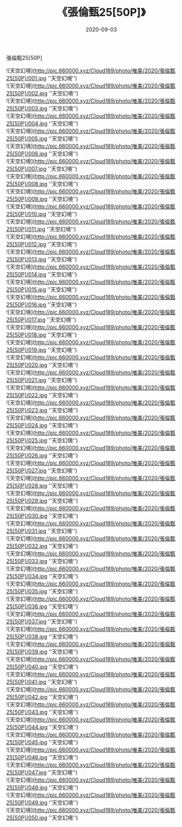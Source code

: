 ﻿---
layout: post
title:  《張倫甄25[50P]》
date:   2020-09-03
img: http://pic.660000.xyz/Cloud189/photo/唯美/2020/張倫甄25[50P]/000.jpg
categories: [美女, 清纯, 唯美]
---

張倫甄25[50P]



![天空幻境](http://pic.660000.xyz/Cloud189/photo/唯美/2020/張倫甄25[50P]/001.jpg ''天空幻境'') <br>
![天空幻境](http://pic.660000.xyz/Cloud189/photo/唯美/2020/張倫甄25[50P]/002.jpg ''天空幻境'') <br>
![天空幻境](http://pic.660000.xyz/Cloud189/photo/唯美/2020/張倫甄25[50P]/003.jpg ''天空幻境'') <br>
![天空幻境](http://pic.660000.xyz/Cloud189/photo/唯美/2020/張倫甄25[50P]/004.jpg ''天空幻境'') <br>
![天空幻境](http://pic.660000.xyz/Cloud189/photo/唯美/2020/張倫甄25[50P]/005.jpg ''天空幻境'') <br>
![天空幻境](http://pic.660000.xyz/Cloud189/photo/唯美/2020/張倫甄25[50P]/006.jpg ''天空幻境'') <br>
![天空幻境](http://pic.660000.xyz/Cloud189/photo/唯美/2020/張倫甄25[50P]/007.jpg ''天空幻境'') <br>
![天空幻境](http://pic.660000.xyz/Cloud189/photo/唯美/2020/張倫甄25[50P]/008.jpg ''天空幻境'') <br>
![天空幻境](http://pic.660000.xyz/Cloud189/photo/唯美/2020/張倫甄25[50P]/009.jpg ''天空幻境'') <br>
![天空幻境](http://pic.660000.xyz/Cloud189/photo/唯美/2020/張倫甄25[50P]/010.jpg ''天空幻境'') <br>
![天空幻境](http://pic.660000.xyz/Cloud189/photo/唯美/2020/張倫甄25[50P]/011.jpg ''天空幻境'') <br>
![天空幻境](http://pic.660000.xyz/Cloud189/photo/唯美/2020/張倫甄25[50P]/012.jpg ''天空幻境'') <br>
![天空幻境](http://pic.660000.xyz/Cloud189/photo/唯美/2020/張倫甄25[50P]/013.jpg ''天空幻境'') <br>
![天空幻境](http://pic.660000.xyz/Cloud189/photo/唯美/2020/張倫甄25[50P]/014.jpg ''天空幻境'') <br>
![天空幻境](http://pic.660000.xyz/Cloud189/photo/唯美/2020/張倫甄25[50P]/015.jpg ''天空幻境'') <br>
![天空幻境](http://pic.660000.xyz/Cloud189/photo/唯美/2020/張倫甄25[50P]/016.jpg ''天空幻境'') <br>
![天空幻境](http://pic.660000.xyz/Cloud189/photo/唯美/2020/張倫甄25[50P]/017.jpg ''天空幻境'') <br>
![天空幻境](http://pic.660000.xyz/Cloud189/photo/唯美/2020/張倫甄25[50P]/018.jpg ''天空幻境'') <br>
![天空幻境](http://pic.660000.xyz/Cloud189/photo/唯美/2020/張倫甄25[50P]/019.jpg ''天空幻境'') <br>
![天空幻境](http://pic.660000.xyz/Cloud189/photo/唯美/2020/張倫甄25[50P]/020.jpg ''天空幻境'') <br>
![天空幻境](http://pic.660000.xyz/Cloud189/photo/唯美/2020/張倫甄25[50P]/021.jpg ''天空幻境'') <br>
![天空幻境](http://pic.660000.xyz/Cloud189/photo/唯美/2020/張倫甄25[50P]/022.jpg ''天空幻境'') <br>
![天空幻境](http://pic.660000.xyz/Cloud189/photo/唯美/2020/張倫甄25[50P]/023.jpg ''天空幻境'') <br>
![天空幻境](http://pic.660000.xyz/Cloud189/photo/唯美/2020/張倫甄25[50P]/024.jpg ''天空幻境'') <br>
![天空幻境](http://pic.660000.xyz/Cloud189/photo/唯美/2020/張倫甄25[50P]/025.jpg ''天空幻境'') <br>
![天空幻境](http://pic.660000.xyz/Cloud189/photo/唯美/2020/張倫甄25[50P]/026.jpg ''天空幻境'') <br>
![天空幻境](http://pic.660000.xyz/Cloud189/photo/唯美/2020/張倫甄25[50P]/027.jpg ''天空幻境'') <br>
![天空幻境](http://pic.660000.xyz/Cloud189/photo/唯美/2020/張倫甄25[50P]/028.jpg ''天空幻境'') <br>
![天空幻境](http://pic.660000.xyz/Cloud189/photo/唯美/2020/張倫甄25[50P]/029.jpg ''天空幻境'') <br>
![天空幻境](http://pic.660000.xyz/Cloud189/photo/唯美/2020/張倫甄25[50P]/030.jpg ''天空幻境'') <br>
![天空幻境](http://pic.660000.xyz/Cloud189/photo/唯美/2020/張倫甄25[50P]/031.jpg ''天空幻境'') <br>
![天空幻境](http://pic.660000.xyz/Cloud189/photo/唯美/2020/張倫甄25[50P]/032.jpg ''天空幻境'') <br>
![天空幻境](http://pic.660000.xyz/Cloud189/photo/唯美/2020/張倫甄25[50P]/033.jpg ''天空幻境'') <br>
![天空幻境](http://pic.660000.xyz/Cloud189/photo/唯美/2020/張倫甄25[50P]/034.jpg ''天空幻境'') <br>
![天空幻境](http://pic.660000.xyz/Cloud189/photo/唯美/2020/張倫甄25[50P]/035.jpg ''天空幻境'') <br>
![天空幻境](http://pic.660000.xyz/Cloud189/photo/唯美/2020/張倫甄25[50P]/036.jpg ''天空幻境'') <br>
![天空幻境](http://pic.660000.xyz/Cloud189/photo/唯美/2020/張倫甄25[50P]/037.jpg ''天空幻境'') <br>
![天空幻境](http://pic.660000.xyz/Cloud189/photo/唯美/2020/張倫甄25[50P]/038.jpg ''天空幻境'') <br>
![天空幻境](http://pic.660000.xyz/Cloud189/photo/唯美/2020/張倫甄25[50P]/039.jpg ''天空幻境'') <br>
![天空幻境](http://pic.660000.xyz/Cloud189/photo/唯美/2020/張倫甄25[50P]/040.jpg ''天空幻境'') <br>
![天空幻境](http://pic.660000.xyz/Cloud189/photo/唯美/2020/張倫甄25[50P]/041.jpg ''天空幻境'') <br>
![天空幻境](http://pic.660000.xyz/Cloud189/photo/唯美/2020/張倫甄25[50P]/042.jpg ''天空幻境'') <br>
![天空幻境](http://pic.660000.xyz/Cloud189/photo/唯美/2020/張倫甄25[50P]/043.jpg ''天空幻境'') <br>
![天空幻境](http://pic.660000.xyz/Cloud189/photo/唯美/2020/張倫甄25[50P]/044.jpg ''天空幻境'') <br>
![天空幻境](http://pic.660000.xyz/Cloud189/photo/唯美/2020/張倫甄25[50P]/045.jpg ''天空幻境'') <br>
![天空幻境](http://pic.660000.xyz/Cloud189/photo/唯美/2020/張倫甄25[50P]/046.jpg ''天空幻境'') <br>
![天空幻境](http://pic.660000.xyz/Cloud189/photo/唯美/2020/張倫甄25[50P]/047.jpg ''天空幻境'') <br>
![天空幻境](http://pic.660000.xyz/Cloud189/photo/唯美/2020/張倫甄25[50P]/048.jpg ''天空幻境'') <br>
![天空幻境](http://pic.660000.xyz/Cloud189/photo/唯美/2020/張倫甄25[50P]/049.jpg ''天空幻境'') <br>
![天空幻境](http://pic.660000.xyz/Cloud189/photo/唯美/2020/張倫甄25[50P]/050.jpg ''天空幻境'') <br>